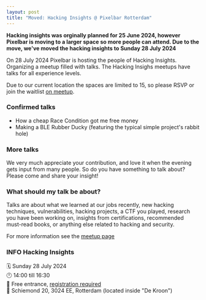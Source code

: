```yaml
---
layout: post
title: "Moved: Hacking Insights @ Pixelbar Rotterdam"
---
```


**Hacking insights was orginally planned for 25 June 2024, however Pixelbar is moving to a larger space so more people can attend. Due to the move, we've moved the hacking insights to Sunday 28 July 2024**

On 28 July 2024 Pixelbar is hosting the people of Hacking Insights. Organizing a meetup filled with talks.
The Hacking Insighs meetups have talks for all experience levels.

Due to our current location the spaces are limited to 15, so please RSVP or join the waitlist [on meetup](https://www.meetup.com/hacking-insights/events/301060748/).

### **Confirmed talks**
- How a cheap Race Condition got me free money
- Making a BLE Rubber Ducky (featuring the typical simple project's rabbit hole)

### **More talks**
We very much appreciate your contribution, and love it when the evening gets input from many people. So do you have something to talk about? Please come and share your insight!

### **What should my talk be about?**
Talks are about what we learned at our jobs recently, new hacking techniques, vulnerabilities, hacking projects, a CTF you played, research you have been working on, insights from certifications, recommended must-read books, or anything else related to hacking and security.

For more information see the [meetup page](https://www.meetup.com/hacking-insights/events/301060748/)


### **INFO Hacking Insights**<br>
🗓 Sunday 28 July 2024<br>
🕛 14:00 till 16:30<br>
💸 Free entrance, [registration required](https://www.meetup.com/hacking-insights/events/301060748/)<br>
📍 Schiemond 20, 3024 EE, Rotterdam (located inside "De Kroon")<br> 
